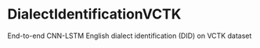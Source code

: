 # DialectIdentificationVCTK
End-to-end CNN-LSTM English dialect identification (DID) on VCTK dataset
